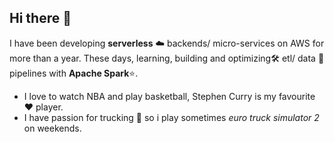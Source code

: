 ## Hi there 👋

I have been developing **serverless** ☁️ backends/ micro-services on AWS for more than a year. These days, learning, building and optimizing🛠 etl/ data 💽  pipelines with **Apache Spark**⭐️. 

* I love to watch NBA and play basketball, Stephen Curry is my favourite ❤️ player.
* I have passion for trucking 🚛 so i play sometimes _*euro truck simulator 2*_ on weekends.
<!--
**MrAfrazKhan/MrAfrazKhan** is a ✨ _special_ ✨ repository because its `README.md` (this file) appears on your GitHub profile.

Here are some ideas to get you started:

- 🔭 I’m currently working on ...
- 🌱 I’m currently learning ...
- 👯 I’m looking to collaborate on ...
- 🤔 I’m looking for help with ...
- 💬 Ask me about ...
- 📫 How to reach me: ...
- 😄 Pronouns: ...
- ⚡ Fun fact: ...
-->
